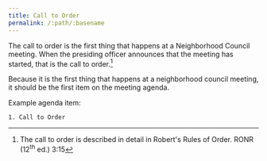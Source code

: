 ```yaml
---
title: Call to Order
permalink: /:path/:basename
---
```


The call to order is
the first thing
that happens
at a Neighborhood Council meeting.
When the presiding officer
announces that the meeting
has started,
that is the call to order.[^ronr315]

Because it is
the first thing
that happens
at a neighborhood council meeting,
it should be
the first item
on the meeting agenda.

Example agenda item:

    1. Call to Order

[^ronr315]:
    The call to order is described
    in detail
    in Robert's Rules of Order.
    RONR (12<sup>th</sup>&nbsp;ed.) 3:15
